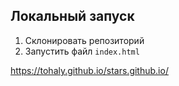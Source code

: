 ## Локальный запуск
1. Склонировать репозиторий
2. Запустить файл `index.html`

https://tohaly.github.io/stars.github.io/
